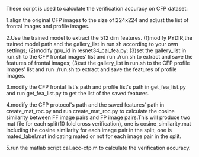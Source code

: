 These script is used to calculate the verification accuracy on CFP dataset:

1.align the original CFP images to the size of 224x224 and adjust the list of frontal images and profile images.

2.Use the trained model to extract the 512 dim features.
(1)modify PYDIR,the trained model path and the gallery_list in run.sh according to your own settings;
(2)modify gpu_id in resnet34_cal_fea.py;
(3)set the gallery_list in run.sh to the CFP frontal images' list and run ./run.sh to extract and save the features of frontal images;
(3)set the gallery_list in run.sh to the CFP profile images' list and run ./run.sh to extract and save the features of profile images.

3.modify the CFP frontal list's path and profile list's path in get_fea_list.py and run get_fea_list.py to get the list of the saved features.

4.modify the CFP protocol's path and the saved features' path in create_mat_roc.py and run create_mat_roc.py to calculate the cosine similarity
between FF image pairs and FP image pairs.This will produce two mat file for each split(10 fold cross verification), one is cosine_similarity.mat 
including the cosine similarity for each image pair in the split, one is mated_label.mat indicating mated or not for each image pair in the split.

5.run the matlab script cal_acc-cfp.m to calculate the verification accuracy.
